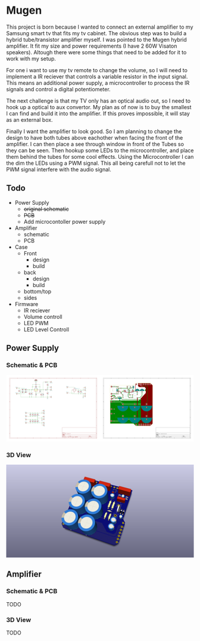 # Mugen

This project is born because I wanted to connect an external amplifier to my Samsung smart tv that fits my tv cabinet.
The obvious step was to build a hybrid tube/transistor amplifier myself. I was pointed to the Mugen hybrid amplifier. It fit my size and power requirements (I have 2 60W Visaton speakers). Altough there were some things that need to be added for it to work with my setup. 

For one i want to use my tv remote to change the volume, so I will need to implement a IR reciever that controls a variable resistor in the input signal. This means an additional power supply, a microcontroller to process the IR signals and control a digital potentiometer. 

The next challenge is that my TV only has an optical audio out, so I need to hook up a optical to aux convertor. My plan as of now is to buy the smallest I can find and build it into the amplifier. If this proves impossible, it will stay as an external box. 

Finally I want the amplifier to look good. So I am planning to change the design to have both tubes above eachother when facing the front of the amplifier. I can then place a see through window in front of the Tubes so they can be seen. Then hookup some LEDs to the microcontroller, and place them behind the tubes for some cool effects. Using the Microcontroller I can the dim the LEDs using a PWM signal. This all being carefull not to let the PWM signal interfere with the audio signal.

## Todo

- Power Supply
   - ~~original schematic~~
   - ~~PCB~~
   - Add microcontoller power supply
- Amplifier
   - schematic
   - PCB
- Case
   - Front
      - design
      - build
   - back
      - design
      - build
   - bottom/top
   - sides
 - Firmware
    - IR reciever
    - Volume controll
    - LED PWM
    - LED Level Controll


## Power Supply

### Schematic & PCB

<img src="images/power-supply.sch.svg" width="50%"><img src="images/power-supply-brd.svg" width="50%">

### 3D View

<img src="images/power-supply-3D.png">

## Amplifier

### Schematic & PCB

TODO

### 3D View

TODO
